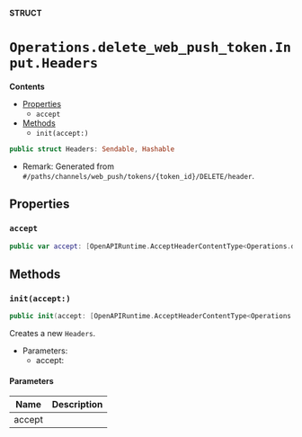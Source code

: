 **STRUCT**

# `Operations.delete_web_push_token.Input.Headers`

**Contents**

- [Properties](#properties)
  - `accept`
- [Methods](#methods)
  - `init(accept:)`

```swift
public struct Headers: Sendable, Hashable
```

- Remark: Generated from `#/paths/channels/web_push/tokens/{token_id}/DELETE/header`.

## Properties
### `accept`

```swift
public var accept: [OpenAPIRuntime.AcceptHeaderContentType<Operations.delete_web_push_token.AcceptableContentType>]
```

## Methods
### `init(accept:)`

```swift
public init(accept: [OpenAPIRuntime.AcceptHeaderContentType<Operations.delete_web_push_token.AcceptableContentType>] = .defaultValues())
```

Creates a new `Headers`.

- Parameters:
  - accept:

#### Parameters

| Name | Description |
| ---- | ----------- |
| accept |  |